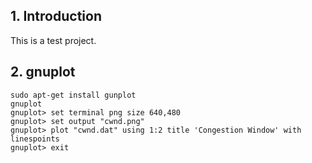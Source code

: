 ## 1. Introduction  
This is a test project.
## 2. gnuplot
```
sudo apt-get install gunplot
gnuplot
gnuplot> set terminal png size 640,480
gnuplot> set output "cwnd.png"
gnuplot> plot "cwnd.dat" using 1:2 title 'Congestion Window' with linespoints
gnuplot> exit
```
